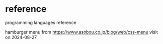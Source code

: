 # reference
programming languages reference

hamburger menu from
<https://www.asobou.co.jp/blog/web/css-menu>
visit on 2024-08-27
